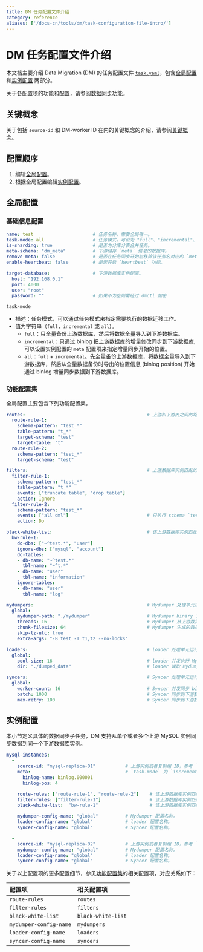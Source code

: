 ```yaml
---
title: DM 任务配置文件介绍
category: reference
aliases: ['/docs-cn/tools/dm/task-configuration-file-intro/']
---
```


# DM 任务配置文件介绍

本文档主要介绍 Data Migration (DM) 的任务配置文件 [`task.yaml`](https://github.com/pingcap/dm/blob/master/dm/master/task.yaml)，包含[全局配置](#全局配置) 和[实例配置](#实例配置) 两部分。

关于各配置项的功能和配置，请参阅[数据同步功能](/v3.0/reference/tools/data-migration/features/overview.md)。

## 关键概念

关于包括 `source-id` 和 DM-worker ID 在内的关键概念的介绍，请参阅[关键概念](/v3.0/reference/tools/data-migration/configure/overview.md#关键概念)。

## 配置顺序

1. 编辑[全局配置](#全局配置)。
2. 根据全局配置编辑[实例配置](#实例配置)。

## 全局配置

### 基础信息配置

```yaml
name: test                      # 任务名称，需要全局唯一。
task-mode: all                  # 任务模式，可设为 "full"、"incremental"、"all"。
is-sharding: true               # 是否为分库分表合并任务。
meta-schema: "dm_meta"          # 下游储存 `meta` 信息的数据库。
remove-meta: false              # 是否在任务同步开始前移除该任务名对应的 `meta`（`checkpoint` 和 `onlineddl`）。
enable-heartbeat: false         # 是否开启 `heartbeat` 功能。

target-database:                # 下游数据库实例配置。
  host: "192.168.0.1"
  port: 4000
  user: "root"
  password: ""                  # 如果不为空则需经过 dmctl 加密
```

`task-mode`

- 描述：任务模式，可以通过任务模式来指定需要执行的数据迁移工作。
- 值为字符串（`full`，`incremental` 或 `all`）。
    - `full`：只全量备份上游数据库，然后将数据全量导入到下游数据库。
    - `incremental`：只通过 binlog 把上游数据库的增量修改同步到下游数据库, 可以设置实例配置的 `meta` 配置项来指定增量同步开始的位置。
    - `all`：`full` + `incremental`。先全量备份上游数据库，将数据全量导入到下游数据库，然后从全量数据备份时导出的位置信息 (binlog position) 开始通过 binlog 增量同步数据到下游数据库。

### 功能配置集

全局配置主要包含下列功能配置集。

```yaml
routes:                                             # 上游和下游表之间的路由 table routing 规则集。
  route-rule-1:
    schema-pattern: "test_*"
    table-pattern: "t_*"
    target-schema: "test"
    target-table: "t"
  route-rule-2:
    schema-pattern: "test_*"
    target-schema: "test"

filters:                                            # 上游数据库实例匹配的表的 binlog event filter 规则集。
  filter-rule-1:
    schema-pattern: "test_*"
    table-pattern: "t_*"
    events: ["truncate table", "drop table"]
    action: Ignore
  filter-rule-2:
    schema-pattern: "test_*"
    events: ["all dml"]                             # 只执行 schema `test_*` 下面所有的 DML event。
    action: Do

black-white-list:                                   # 该上游数据库实例匹配的表的 black & white list 过滤规则集。
  bw-rule-1:
    do-dbs: ["~^test.*", "user"]
    ignore-dbs: ["mysql", "account"]
    do-tables:
    - db-name: "~^test.*"
      tbl-name: "~^t.*"
    - db-name: "user"
      tbl-name: "information"
    ignore-tables:
    - db-name: "user"
      tbl-name: "log"

mydumpers:                                          # Mydumper 处理单元运行配置参数。
  global:
    mydumper-path: "./mydumper"                     # Mydumper binary 文件地址，这个无需设置，会由 Ansible 部署程序自动生成。
    threads: 16                                     # Mydumper 从上游数据库实例导出数据的线程数量。
    chunk-filesize: 64                              # Mydumper 生成的数据文件大小，单位为 MB。
    skip-tz-utc: true
    extra-args: "-B test -T t1,t2 --no-locks"

loaders:                                            # loader 处理单元运行配置参数。
  global:
    pool-size: 16                                   # loader 并发执行 Mydumper 的 SQL 文件的线程数量。
    dir: "./dumped_data"                            # loader 读取 Mydumper 输出文件的地址，同实例对应的不同任务必须不同（Mydumper 会根据这个地址输出 SQL 文件）。

syncers:                                            # Syncer 处理单元运行配置参数。
  global:
    worker-count: 16                                # Syncer 并发同步 binlog event 的线程数量。
    batch: 1000                                     # Syncer 同步到下游数据库的一个事务批次 SQL 语句数。
    max-retry: 100                                  # Syncer 同步到下游数据库出错的事务的重试次数（仅限于 DML 操作）。
```

## 实例配置

本小节定义具体的数据同步子任务，DM 支持从单个或者多个上游 MySQL 实例同步数据到同一个下游数据库实例。

```yaml
mysql-instances:
  -
    source-id: "mysql-replica-01"           # 上游实例或者复制组 ID，参考 `inventory.ini` 的 `source_id` 或者 `dm-master.toml` 的 `source-id` 配置。
    meta:                                   # `task-mode` 为 `incremental` 且下游数据库的 `checkpoint` 不存在时 binlog 同步开始的位置; 如果 checkpoint 存在，则以 `checkpoint` 为准。
      binlog-name: binlog.000001
      binlog-pos: 4

    route-rules: ["route-rule-1", "route-rule-2"]    # 该上游数据库实例匹配的表到下游数据库的 table routing 规则名称。
    filter-rules: ["filter-rule-1"]                  # 该上游数据库实例匹配的表的 binlog event filter 规则名称。
    black-white-list:  "bw-rule-1"                   # 该上游数据库实例匹配的表的 black & white list 过滤规则名称。

    mydumper-config-name: "global"          # Mydumper 配置名称。
    loader-config-name: "global"            # loader 配置名称。
    syncer-config-name: "global"            # Syncer 配置名称。

  -
    source-id: "mysql-replica-02"           # 上游实例或者复制组 ID，参考 `inventory.ini` 的 `source_id` 或者 `dm-master.toml` 的 `source-id` 配置。
    mydumper-config-name: "global"          # Mydumper 配置名称。
    loader-config-name: "global"            # loader 配置名称。
    syncer-config-name: "global"            # Syncer 配置名称。
```

关于以上配置项的更多配置细节，参见[功能配置集](#功能配置集)的相关配置项，对应关系如下：

| 配置项 | 相关配置项 |
| :------ | :------------------ |
| `route-rules` | `routes` |
| `filter-rules` | `filters` |
| `black-white-list` | `black-white-list` |
| `mydumper-config-name` | `mydumpers` |
| `loader-config-name` | `loaders` |
| `syncer-config-name` | `syncers`  |
